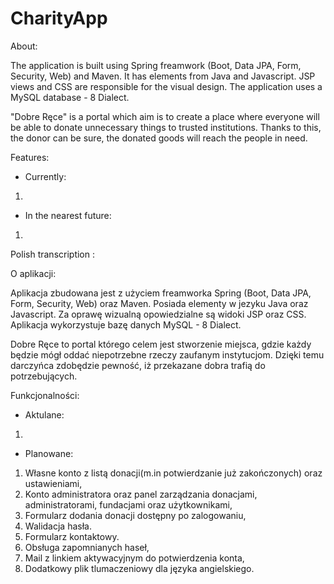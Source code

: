 # CharityApp

About:

The application is built using Spring freamwork (Boot, Data JPA, Form, Security, Web) and Maven. 
It has elements from Java and Javascript. 
JSP views and CSS are responsible for the visual design. 
The application uses a MySQL database - 8 Dialect.

"Dobre Ręce" is a portal which aim is to create a place where everyone will be able to donate unnecessary things to trusted institutions. Thanks to this, the donor can be sure, the donated goods will reach the people in need.

Features:

- Currently:

1. 

- In the nearest future:

1.

Polish transcription :

O aplikacji:

Aplikacja zbudowana jest z użyciem freamworka Spring (Boot, Data JPA, Form, Security, Web) oraz Maven.
Posiada elementy w jezyku Java oraz Javascript.
Za oprawę wizualną opowiedzialne są widoki JSP oraz CSS.
Aplikacja wykorzystuje bazę danych  MySQL -  8 Dialect.

Dobre Ręce to portal którego celem jest stworzenie miejsca, gdzie każdy będzie mógł oddać niepotrzebne rzeczy zaufanym instytucjom.
Dzięki temu darczyńca zdobędzie pewność, iż przekazane dobra trafią do potrzebujących.

Funkcjonalności:

- Aktulane:

1. 

- Planowane:

1. Własne konto z listą donacji(m.in potwierdzanie już zakończonych) oraz ustawieniami,
2. Konto administratora oraz panel zarządzania donacjami, administratorami, fundacjami oraz użytkownikami,
3. Formularz dodania donacji dostępny po zalogowaniu,
4. Walidacja hasła.
5. Formularz kontaktowy.
6. Obsługa zapomnianych haseł,
7. Mail z linkiem aktywacyjnym do potwierdzenia konta,
8. Dodatkowy plik tlumaczeniowy dla języka angielskiego.
